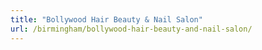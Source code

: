 ```yaml
---
title: "Bollywood Hair Beauty & Nail Salon"
url: /birmingham/bollywood-hair-beauty-and-nail-salon/
---
```

